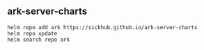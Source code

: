 
## ark-server-charts
```
helm repo add ark https://sickhub.github.io/ark-server-charts
helm repo update
helm search repo ark
```